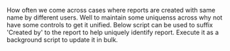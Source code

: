 How often we come across cases where reports are created with same name by different users. Well to maintain some uniquenss across why not have some controls to get it unified. Below script can be used to suffix 'Created by' to the report to help uniquely identify report.
Execute it as a background script to update it in bulk.
